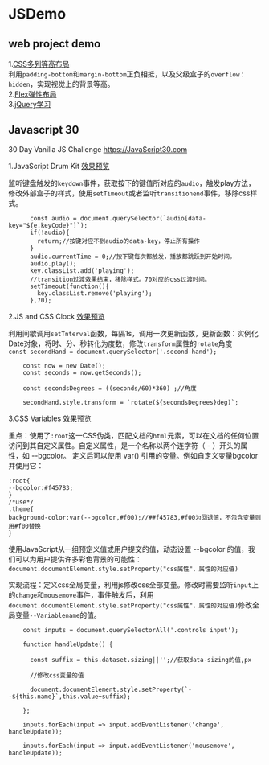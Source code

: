 # JSDemo
web project demo
---
1.[CSS多列等高布局](https://rui012345.github.io/Javascript-Learning-30/CSS%E7%AD%89%E9%AB%98%E5%B8%83%E5%B1%80.html)\
利用`padding-bottom`和`margin-bottom`正负相抵，以及父级盒子的`overflow：hidden`，实现视觉上的背景等高。\
2.[Flex弹性布局](https://rui012345.github.io/Javascript-Learning-30/flex.html)\
3.[jQuery学习](https://rui012345.github.io/Javascript-Learning-30/jQuerytest01/index.html)

Javascript 30
---
30 Day Vanilla JS Challenge https://JavaScript30.com  

1.JavaScript Drum Kit
[效果预览](https://rui012345.github.io/Javascript-Learning-30/01%20-%20JavaScript%20Drum%20Kit/index-GREY.html)  

监听键盘触发的`keydown`事件，获取按下的键值所对应的`audio`，触发play方法，修改外部盒子的样式，使用`setTimeout`或者监听`transitionend`事件，移除css样式。
```
      const audio = document.querySelector(`audio[data-key="${e.keyCode}"]`);
      if(!audio){
        return;//按键对应不到audio的data-key，停止所有操作
      }
      audio.currentTime = 0;//按下键每次都触发，播放都跳跃到开始时间。
      audio.play();
      key.classList.add('playing');
      //transition过渡效果结束，移除样式。70对应的css过渡时间。
      setTimeout(function(){
        key.classList.remove('playing');
      },70);
```  
2.JS and CSS Clock
[效果预览](https://rui012345.github.io/Javascript-Learning-30/02%20-%20JS%20and%20CSS%20Clock/index-GREY.html)  

利用间歇调用`setTnterval`函数，每隔1s，调用一次更新函数，更新函数：实例化Date对象，将时、分、秒转化为度数，修改`transform`属性的`rotate`角度  
`const secondHand = document.querySelector('.second-hand');`
```
    const now = new Date();
    const seconds = now.getSeconds();

    const secondsDegrees = ((seconds/60)*360) ;//角度

    secondHand.style.transform = `rotate(${secondsDegrees}deg)`;
```
3.CSS Variables
[效果预览](https://rui012345.github.io/Javascript-Learning-30/03%20-%20CSS%20Variables/index-GREY.html)  

重点：使用了`:root`这一CSS伪类，匹配文档的`html`元素，可以在文档的任何位置访问到其自定义属性。自定义属性，是一个名称以两个连字符（ - ）开头的属性，如 --bgcolor。 定义后可以使用 var() 引用的变量。例如自定义变量bgcolor并使用它：  
```
:root{
--bgcolor:#f45783;
}
/*use*/
.theme{
background-color:var(--bgcolor,#f00);//##f45783,#f00为回退值，不包含变量则用#f00替换
}
```
使用JavaScript从一组预定义值或用户提交的值，动态设置 --bgcolor 的值，我们可以为用户提供许多彩色背景的可能性：`document.documentElement.style.setProperty("css属性"，属性的对应值)`

实现流程：定义css全局变量，利用js修改css全部变量。修改时需要监听`input`上的`change`和`mousemove`事件，事件触发后，利用`document.documentElement.style.setProperty("css属性"，属性的对应值)`修改全局变量`--Variablename`的值。  
```
    const inputs = document.querySelectorAll('.controls input');

    function handleUpdate() {

      const suffix = this.dataset.sizing||'';//获取data-sizing的值,px

      //修改css变量的值

      document.documentElement.style.setProperty(`--${this.name}`,this.value+suffix);

    };

    inputs.forEach(input => input.addEventListener('change', handleUpdate));

    inputs.forEach(input => input.addEventListener('mousemove', handleUpdate));
```



